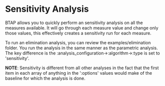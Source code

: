 # Sensitivity Analysis
BTAP allows you to quickly perform an sensitivity analysis on all the measures available. It will go through each measure value
and change only those values, this effectively creates a sensitivity run for each measure. 

To run an elimination analysis, you can review the examples/elimination folder. You run the analysis in the same manner 
as the parametric analysis. The key difference is the :analysis_configuration->:algorithm->:type is set to 'sensitivity'.

**NOTE**: Sensitivity is different from all other analyses in the fact that the first item in each array of anything in the ':options' values would make of the baseline for which the analysis is done. 

